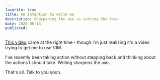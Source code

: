 ```yaml
---
favorite: true
title: An intention to write me
description: Sharpening the axe vs cutting the tree
date: 2025-05-13
published:
---
```

[This video](https://www.youtube.com/watch?v=sqm4-B07LsE) came at the right time - though I'm just realizing it's a video trying to get me to use VIM. 

I've recently been taking action without stepping back and thinking about the actions I should take. Writing sharpens the axe. 

That's all. Talk to you soon. 